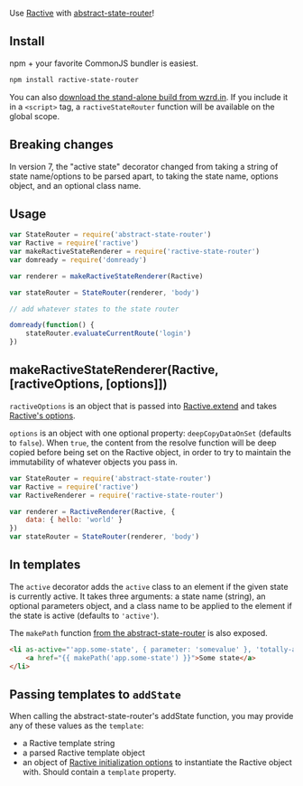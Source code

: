 Use [Ractive](http://www.ractivejs.org/) with [abstract-state-router](https://github.com/TehShrike/abstract-state-router)!

## Install

npm + your favorite CommonJS bundler is easiest.

```sh
npm install ractive-state-router
```

You can also [download the stand-alone build from wzrd.in](https://wzrd.in/standalone/ractive-state-router@latest).  If you include it in a `<script>` tag, a `ractiveStateRouter` function will be available on the global scope.

## Breaking changes

In version 7, the "active state" decorator changed from taking a string of state name/options to be parsed apart, to taking the state name, options object, and an optional class name.

## Usage

```js
var StateRouter = require('abstract-state-router')
var Ractive = require('ractive')
var makeRactiveStateRenderer = require('ractive-state-router')
var domready = require('domready')

var renderer = makeRactiveStateRenderer(Ractive)

var stateRouter = StateRouter(renderer, 'body')

// add whatever states to the state router

domready(function() {
	stateRouter.evaluateCurrentRoute('login')
})
```

## makeRactiveStateRenderer(Ractive, [ractiveOptions, [options]])

`ractiveOptions` is an object that is passed into [Ractive.extend](http://docs.ractivejs.org/latest/ractive-extend) and takes [Ractive's options](http://docs.ractivejs.org/latest/options).

`options` is an object with one optional property: `deepCopyDataOnSet` (defaults to `false`).  When `true`, the content from the resolve function will be deep copied before being set on the Ractive object, in order to try to maintain the immutability of whatever objects you pass in.

```js
var StateRouter = require('abstract-state-router')
var Ractive = require('ractive')
var RactiveRenderer = require('ractive-state-router')

var renderer = RactiveRenderer(Ractive, {
	data: { hello: 'world' }
})
var stateRouter = StateRouter(renderer, 'body')
```

## In templates

The `active` decorator adds the `active` class to an element if the given state is currently active.  It takes three arguments: a state name (string), an optional parameters object, and a class name to be applied to the element if the state is active (defaults to `'active'`).

The `makePath` function [from the abstract-state-router](https://github.com/TehShrike/abstract-state-router#stateroutermakepathstatename-stateparameters-options) is also exposed.

```html
<li as-active="'app.some-state', { parameter: 'somevalue' }, 'totally-active'">
	<a href="{{ makePath('app.some-state') }}">Some state</a>
</li>
```

## Passing templates to `addState`

When calling the abstract-state-router's addState function, you may provide any of these values as the `template`:

- a Ractive template string
- a parsed Ractive template object
- an object of [Ractive initialization options](http://docs.ractivejs.org/latest/options) to instantiate the Ractive object with.  Should contain a `template` property.
